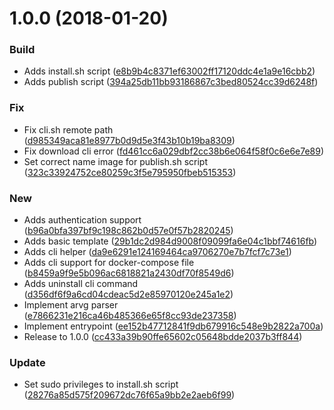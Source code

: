 <a name="1.0.0"></a>
# 1.0.0 (2018-01-20)


### Build

* Adds install.sh script ([e8b9b4c8371ef63002ff17120ddc4e1a9e16cbb2](https://github.com/red-panda-ci/rancher-compose/commit/e8b9b4c8371ef63002ff17120ddc4e1a9e16cbb2))
* Adds publish script ([394a25db11bb93186867c3bed80524cc39d6248f](https://github.com/red-panda-ci/rancher-compose/commit/394a25db11bb93186867c3bed80524cc39d6248f))

### Fix

* Fix cli.sh remote path ([d985349aca81e8977b0d9d5e3f43b10b19ba8309](https://github.com/red-panda-ci/rancher-compose/commit/d985349aca81e8977b0d9d5e3f43b10b19ba8309))
* Fix download cli error ([fd461cc6a029dbf2cc38b6e064f58f0c6e6e7e89](https://github.com/red-panda-ci/rancher-compose/commit/fd461cc6a029dbf2cc38b6e064f58f0c6e6e7e89))
* Set correct name image for publish.sh script ([323c33924752ce80259c3f5e795950fbeb515353](https://github.com/red-panda-ci/rancher-compose/commit/323c33924752ce80259c3f5e795950fbeb515353))

### New

* Adds authentication support ([b96a0bfa397bf9c198c862b0d57e0f57b2820245](https://github.com/red-panda-ci/rancher-compose/commit/b96a0bfa397bf9c198c862b0d57e0f57b2820245))
* Adds basic template ([29b1dc2d984d9008f09099fa6e04c1bbf74616fb](https://github.com/red-panda-ci/rancher-compose/commit/29b1dc2d984d9008f09099fa6e04c1bbf74616fb))
* Adds cli helper ([da9e6291e124169464ca9706270e7b7fcf7c73e1](https://github.com/red-panda-ci/rancher-compose/commit/da9e6291e124169464ca9706270e7b7fcf7c73e1))
* Adds cli support for docker-compose file ([b8459a9f9e5b096ac6818821a2430df70f8549d6](https://github.com/red-panda-ci/rancher-compose/commit/b8459a9f9e5b096ac6818821a2430df70f8549d6))
* Adds uninstall cli command ([d356df6f9a6cd04cdeac5d2e85970120e245a1e2](https://github.com/red-panda-ci/rancher-compose/commit/d356df6f9a6cd04cdeac5d2e85970120e245a1e2))
* Implement arvg parser ([e7866231e216ca46b485366e65f8cc93de237358](https://github.com/red-panda-ci/rancher-compose/commit/e7866231e216ca46b485366e65f8cc93de237358))
* Implement entrypoint ([ee152b47712841f9db679916c548e9b2822a700a](https://github.com/red-panda-ci/rancher-compose/commit/ee152b47712841f9db679916c548e9b2822a700a))
* Release to 1.0.0 ([cc433a39b90ffe65602c05648bdde2037b3ff844](https://github.com/red-panda-ci/rancher-compose/commit/cc433a39b90ffe65602c05648bdde2037b3ff844))

### Update

* Set sudo privileges to install.sh script ([28276a85d575f209672dc76f65a9bb2e2aeb6f99](https://github.com/red-panda-ci/rancher-compose/commit/28276a85d575f209672dc76f65a9bb2e2aeb6f99))



